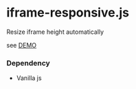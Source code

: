 # iframe-responsive.js
Resize iframe height automatically

see [DEMO](http://lackneets.github.io/iframe-responsive.js/demo)

### Dependency

- Vanilla js 
